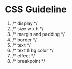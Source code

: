 # CSS Guideline

1. /* display */
2. /* size w x h */
3. /* margin and padding */
4. /* border */
5. /* text */
6. /* text & bg color */
7. /* effect */
8. /* breakpoint */

